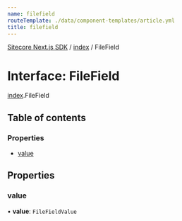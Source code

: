 ```yaml
---
name: filefield
routeTemplate: ./data/component-templates/article.yml
title: filefield
---
```


[Sitecore Next.js SDK](/docs/nextjs/ref/) / [index](/docs/nextjs/ref/modules/index) / FileField

# Interface: FileField

[index](/docs/nextjs/ref/modules/index).FileField

## Table of contents

### Properties

- [value](/docs/nextjs/ref/interfaces/index/filefield#value)

## Properties

### value

• **value**: `FileFieldValue`
